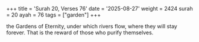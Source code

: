 +++
title = 'Surah 20, Verses 76'
date = '2025-08-27'
weight = 2424
surah = 20
ayah = 76
tags = ["garden"]
+++

the Gardens of Eternity, under which rivers flow, where they will stay forever. That is the reward of those who purify themselves.